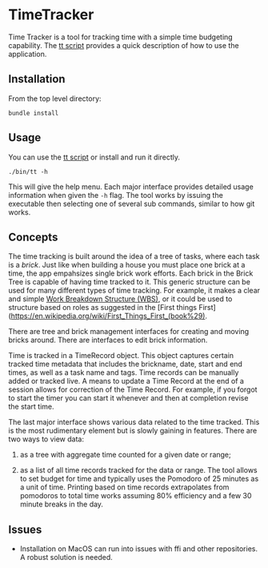# TimeTracker

Time Tracker is a tool for tracking time with a simple time
budgeting capability. The [tt script](./bin/tt) provides a
quick description of how to use the application.

## Installation

From the top level directory:

```
bundle install
```

## Usage

You can use the [tt script](./bin/tt) or install and run it
directly.

```
./bin/tt -h
```

This will give the help menu. Each major interface provides
detailed usage information when given the `-h` flag. The
tool works by issuing the executable then selecting one of
several sub commands, similar to how git works.

## Concepts

The time tracking is built around the idea of a tree of
tasks, where each task is a *brick*. Just like when building
a house you must place one brick at a time, the app
empahsizes single brick work efforts. Each brick in the
Brick Tree is capable of having time tracked to it. This
generic structure can be used for many different types of
time tracking. For example, it makes a clear and simple [Work
Breakdown Structure
(WBS)](https://en.wikipedia.org/wiki/Work_breakdown_structure),
or it could be used to structure based on roles as suggested
in the [First things
First](https://en.wikipedia.org/wiki/First_Things_First_(book%29). 

There are tree and brick management interfaces for creating
and moving bricks around. There are interfaces to edit brick
information. 

Time is tracked in a TimeRecord object. This object captures
certain tracked time metadata that includes the brickname,
date, start and end times, as well as a task name and tags.
Time records can be manually added or tracked live. A means
to update a Time Record at the end of a session allows for
correction of the Time Record. For example, if you forgot to
start the timer you can start it whenever and then at
completion revise the start time.

The last major interface shows various data related to the
time tracked. This is the most rudimentary element but is
slowly gaining in features. There are two ways to view data:

1. as a tree with aggregate time counted for a given date or
   range; 

2. as a list of all time records tracked for the data or
   range. The tool allows to set budget for time and
   typically uses the Pomodoro of 25 minutes as a unit of
   time. Printing based on time records extrapolates from
   pomodoros to total time works assuming 80% efficiency and
   a few 30 minute breaks in the day. 

## Issues

- Installation on MacOS can run into issues with ffi and
  other repositories. A robust solution is needed.
